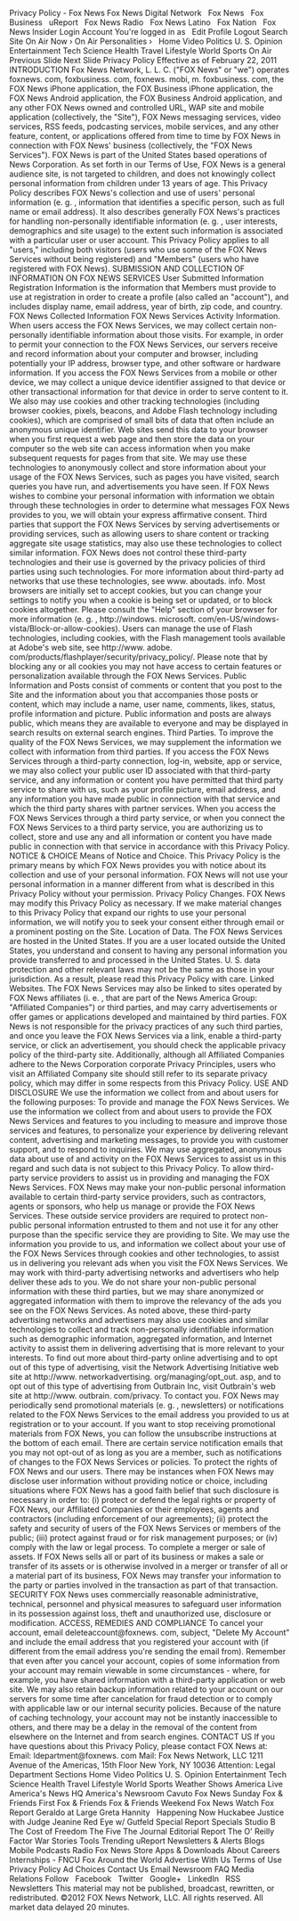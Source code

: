 Privacy Policy - Fox News Fox News Digital Network   Fox News   Fox Business   uReport   Fox News Radio   Fox News Latino   Fox Nation   Fox News Insider Login Account You're logged in as   Edit Profile Logout Search Site On Air Now › On Air Personalities ›   Home Video Politics U. S. Opinion Entertainment Tech Science Health Travel Lifestyle World Sports On Air Previous Slide Next Slide Privacy Policy Effective as of February 22, 2011 INTRODUCTION Fox News Network, L. L. C. ("FOX News" or "we") operates foxnews. com, foxbusiness. com, foxnews. mobi, m. foxbusiness. com, the FOX News iPhone application, the FOX Business iPhone application, the FOX News Android application, the FOX Business Android application, and any other FOX News owned and controlled URL, WAP site and mobile application (collectively, the "Site"), FOX News messaging services, video services, RSS feeds, podcasting services, mobile services, and any other feature, content, or applications offered from time to time by FOX News in connection with FOX News' business (collectively, the "FOX News Services"). FOX News is part of the United States based operations of News Corporation. As set forth in our Terms of Use, FOX News is a general audience site, is not targeted to children, and does not knowingly collect personal information from children under 13 years of age. This Privacy Policy describes FOX News's collection and use of users' personal information (e. g. , information that identifies a specific person, such as full name or email address). It also describes generally FOX News's practices for handling non-personally identifiable information (e. g. , user interests, demographics and site usage) to the extent such information is associated with a particular user or user account. This Privacy Policy applies to all "users," including both visitors (users who use some of the FOX News Services without being registered) and "Members" (users who have registered with FOX News). SUBMISSION AND COLLECTION OF INFORMATION ON FOX NEWS SERVICES User Submitted Information Registration Information is the information that Members must provide to use at registration in order to create a profile (also called an "account"), and includes display name, email address, year of birth, zip code, and country. FOX News Collected Information FOX News Services Activity Information. When users access the FOX News Services, we may collect certain non-personally identifiable information about those visits. For example, in order to permit your connection to the FOX News Services, our servers receive and record information about your computer and browser, including potentially your IP address, browser type, and other software or hardware information. If you access the FOX News Services from a mobile or other device, we may collect a unique device identifier assigned to that device or other transactional information for that device in order to serve content to it. We also may use cookies and other tracking technologies (including browser cookies, pixels, beacons, and Adobe Flash technology including cookies), which are comprised of small bits of data that often include an anonymous unique identifier. Web sites send this data to your browser when you first request a web page and then store the data on your computer so the web site can access information when you make subsequent requests for pages from that site. We may use these technologies to anonymously collect and store information about your usage of the FOX News Services, such as pages you have visited, search queries you have run, and advertisements you have seen. If FOX News wishes to combine your personal information with information we obtain through these technologies in order to determine what messages FOX News provides to you, we will obtain your express affirmative consent. Third parties that support the FOX News Services by serving advertisements or providing services, such as allowing users to share content or tracking aggregate site usage statistics, may also use these technologies to collect similar information. FOX News does not control these third-party technologies and their use is governed by the privacy policies of third parties using such technologies. For more information about third-party ad networks that use these technologies, see www. aboutads. info. Most browsers are initially set to accept cookies, but you can change your settings to notify you when a cookie is being set or updated, or to block cookies altogether. Please consult the "Help" section of your browser for more information (e. g. , http://windows. microsoft. com/en-US/windows-vista/Block-or-allow-cookies). Users can manage the use of Flash technologies, including cookies, with the Flash management tools available at Adobe's web site, see http://www. adobe. com/products/flashplayer/security/privacy\_policy/. Please note that by blocking any or all cookies you may not have access to certain features or personalization available through the FOX News Services. Public Information and Posts consist of comments or content that you post to the Site and the information about you that accompanies those posts or content, which may include a name, user name, comments, likes, status, profile information and picture. Public information and posts are always public, which means they are available to everyone and may be displayed in search results on external search engines. Third Parties. To improve the quality of the FOX News Services, we may supplement the information we collect with information from third parties. If you access the FOX News Services through a third-party connection, log-in, website, app or service, we may also collect your public user ID associated with that third-party service, and any information or content you have permitted that third party service to share with us, such as your profile picture, email address, and any information you have made public in connection with that service and which the third party shares with partner services. When you access the FOX News Services through a third party service, or when you connect the FOX News Services to a third party service, you are authorizing us to collect, store and use any and all information or content you have made public in connection with that service in accordance with this Privacy Policy. NOTICE & CHOICE Means of Notice and Choice. This Privacy Policy is the primary means by which FOX News provides you with notice about its collection and use of your personal information. FOX News will not use your personal information in a manner different from what is described in this Privacy Policy without your permission. Privacy Policy Changes. FOX News may modify this Privacy Policy as necessary. If we make material changes to this Privacy Policy that expand our rights to use your personal information, we will notify you to seek your consent either through email or a prominent posting on the Site. Location of Data. The FOX News Services are hosted in the United States. If you are a user located outside the United States, you understand and consent to having any personal information you provide transferred to and processed in the United States. U. S. data protection and other relevant laws may not be the same as those in your jurisdiction. As a result, please read this Privacy Policy with care. Linked Websites. The FOX News Services may also be linked to sites operated by FOX News affiliates (i. e. , that are part of the News America Group: "Affiliated Companies") or third parties, and may carry advertisements or offer games or applications developed and maintained by third parties. FOX News is not responsible for the privacy practices of any such third parties, and once you leave the FOX News Services via a link, enable a third-party service, or click an advertisement, you should check the applicable privacy policy of the third-party site. Additionally, although all Affiliated Companies adhere to the News Corporation corporate Privacy Principles, users who visit an Affiliated Company site should still refer to its separate privacy policy, which may differ in some respects from this Privacy Policy. USE AND DISCLOSURE We use the information we collect from and about users for the following purposes: To provide and manage the FOX News Services. We use the information we collect from and about users to provide the FOX News Services and features to you including to measure and improve those services and features, to personalize your experience by delivering relevant content, advertising and marketing messages, to provide you with customer support, and to respond to inquiries. We may use aggregated, anonymous data about use of and activity on the FOX News Services to assist us in this regard and such data is not subject to this Privacy Policy. To allow third-party service providers to assist us in providing and managing the FOX News Services. FOX News may make your non-public personal information available to certain third-party service providers, such as contractors, agents or sponsors, who help us manage or provide the FOX News Services. These outside service providers are required to protect non-public personal information entrusted to them and not use it for any other purpose than the specific service they are providing to Site. We may use the information you provide to us, and information we collect about your use of the FOX News Services through cookies and other technologies, to assist us in delivering you relevant ads when you visit the FOX News Services. We may work with third-party advertising networks and advertisers who help deliver these ads to you. We do not share your non-public personal information with these third parties, but we may share anonymized or aggregated information with them to improve the relevancy of the ads you see on the FOX News Services. As noted above, these third-party advertising networks and advertisers may also use cookies and similar technologies to collect and track non-personally identifiable information such as demographic information, aggregated information, and Internet activity to assist them in delivering advertising that is more relevant to your interests. To find out more about third-party online advertising and to opt out of this type of advertising, visit the Network Advertising Initiative web site at http://www. networkadvertising. org/managing/opt\_out. asp, and to opt out of this type of advertising from Outbrain Inc, visit Outbrain's web site at http://www. outbrain. com/privacy. To contact you. FOX News may periodically send promotional materials (e. g. , newsletters) or notifications related to the FOX News Services to the email address you provided to us at registration or to your account. If you want to stop receiving promotional materials from FOX News, you can follow the unsubscribe instructions at the bottom of each email. There are certain service notification emails that you may not opt-out of as long as you are a member, such as notifications of changes to the FOX News Services or policies. To protect the rights of FOX News and our users. There may be instances when FOX News may disclose user information without providing notice or choice, including situations where FOX News has a good faith belief that such disclosure is necessary in order to: (i) protect or defend the legal rights or property of FOX News, our Affiliated Companies or their employees, agents and contractors (including enforcement of our agreements); (ii) protect the safety and security of users of the FOX News Services or members of the public; (iii) protect against fraud or for risk management purposes; or (iv) comply with the law or legal process. To complete a merger or sale of assets. If FOX News sells all or part of its business or makes a sale or transfer of its assets or is otherwise involved in a merger or transfer of all or a material part of its business, FOX News may transfer your information to the party or parties involved in the transaction as part of that transaction. SECURITY FOX News uses commercially reasonable administrative, technical, personnel and physical measures to safeguard user information in its possession against loss, theft and unauthorized use, disclosure or modification. ACCESS, REMEDIES AND COMPLIANCE To cancel your account, email deleteaccount@foxnews. com, subject, "Delete My Account" and include the email address that you registered your account with (if different from the email address you're sending the email from). Remember that even after you cancel your account, copies of some information from your account may remain viewable in some circumstances - where, for example, you have shared information with a third-party application or web site. We may also retain backup information related to your account on our servers for some time after cancelation for fraud detection or to comply with applicable law or our internal security policies. Because of the nature of caching technology, your account may not be instantly inaccessible to others, and there may be a delay in the removal of the content from elsewhere on the Internet and from search engines. CONTACT US If you have questions about this Privacy Policy, please contact FOX News at: Email: ldepartment@foxnews. com Mail: Fox News Network, LLC 1211 Avenue of the Americas, 15th Floor New York, NY 10036 Attention: Legal Department Sections Home Video Politics U. S. Opinion Entertainment Tech Science Health Travel Lifestyle World Sports Weather Shows America Live America's News HQ America's Newsroom Cavuto Fox News Sunday Fox & Friends First Fox & Friends Fox & Friends Weekend Fox News Watch Fox Report Geraldo at Large Greta Hannity   Happening Now Huckabee Justice with Judge Jeanine Red Eye w/ Gutfeld Special Report Specials Studio B The Cost of Freedom The Five The Journal Editorial Report The O' Reilly Factor War Stories Tools Trending uReport Newsletters & Alerts Blogs Mobile Podcasts Radio Fox News Store Apps & Downloads About Careers Internships - FNCU Fox Around the World Advertise With Us Terms of Use Privacy Policy Ad Choices Contact Us Email Newsroom FAQ Media Relations Follow   Facebook   Twitter   Google+   LinkedIn   RSS   Newsletters This material may not be published, broadcast, rewritten, or redistributed. ©2012 FOX News Network, LLC. All rights reserved. All market data delayed 20 minutes.